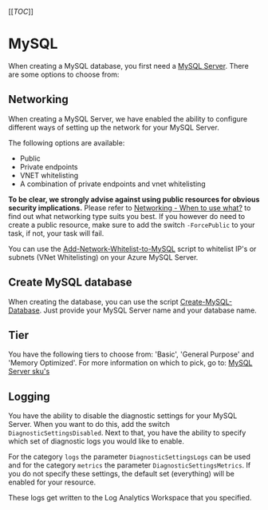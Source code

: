[[_TOC_]]

# MySQL

When creating a MySQL database, you first need a [MySQL Server](/Azure/Azure-CLI-Snippets/MySQL/Create-MySQL-Server). There are some options to choose from:

## Networking

When creating a MySQL Server, we have enabled the ability to configure different ways of setting up the network for your MySQL Server.

The following options are available:

- Public
- Private endpoints
- VNET whitelisting
- A combination of private endpoints and vnet whitelisting

**To be clear, we strongly advise against using public resources for obvious security implications.** Please refer to [Networking - When to use what?](/Azure/Documentation/Networking#when-to-use-what?) to find out what networking type suits you best. If you however do need to create a public resource, make sure to add the switch `-ForcePublic` to your task, if not, your task will fail.

You can use the [Add-Network-Whitelist-to-MySQL](/Azure/Azure-CLI-Snippets/MySQL/Add-Network-Whitelist-to-MySQL) script to whitelist IP's or subnets (VNet Whitelisting) on your Azure MySQL Server.

## Create MySQL database

When creating the database, you can use the script [Create-MySQL-Database](/Azure/Azure-CLI-Snippets/MySQL/Create-MySQL-Database). Just provide your MySQL Server name and your database name.

## Tier

You have the following tiers to choose from: 'Basic', 'General Purpose' and 'Memory Optimized'. For more information on which to pick, go to: [MySQL Server sku's](https://docs.microsoft.com/en-us/azure/mysql/concepts-pricing-tiers)

## Logging

You have the ability to disable the diagnostic settings for your MySQL Server. When you want to do this, add the switch `DiagnosticSettingsDisabled`. Next to that, you have the ability to specify which set of diagnostic logs you would like to enable.

For the category `logs` the parameter `DiagnosticSettingsLogs` can be used and for the category `metrics` the parameter `DiagnosticSettingsMetrics`. If you do not specify these settings, the default set (everything) will be enabled for your resource.

These logs get written to the Log Analytics Workspace that you specified.
